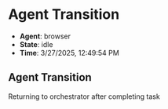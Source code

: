 # Agent Transition

- **Agent**: browser
- **State**: idle
- **Time**: 3/27/2025, 12:49:54 PM

## Agent Transition

Returning to orchestrator after completing task

